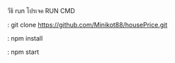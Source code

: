 วืธี run โปรเจค
RUN CMD 

: git clone https://github.com/Minikot88/housePrice.git

: npm install

: npm start

